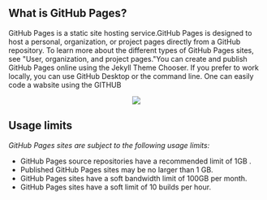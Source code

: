 ## What is GitHub Pages? ##
GitHub Pages is a static site hosting service.GitHub Pages is designed to host a personal, organization, or project pages directly from a GitHub repository. To learn more about the different types of GitHub Pages sites, see "User, organization, and project pages."You can create and publish GitHub Pages online using the Jekyll Theme Chooser. If you prefer to work locally, you can use GitHub Desktop or the command line.
One can easily code a wabsite using the GITHUB
<p align="center">
<img src="https://avatars0.githubusercontent.com/u/4668121?v=3&s=460"> </p>

## Usage limits

*GitHub Pages sites are subject to the following usage limits:*

- GitHub Pages source repositories have a recommended limit of 1GB .
- Published GitHub Pages sites may be no larger than 1 GB.
- GitHub Pages sites have a soft bandwidth limit of 100GB per month.
- GitHub Pages sites have a soft limit of 10 builds per hour.
